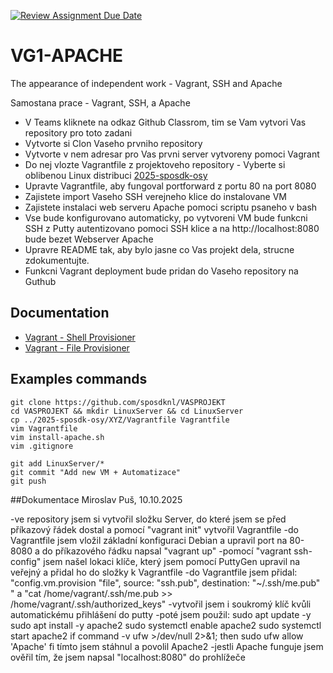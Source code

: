 [![Review Assignment Due Date](https://classroom.github.com/assets/deadline-readme-button-22041afd0340ce965d47ae6ef1cefeee28c7c493a6346c4f15d667ab976d596c.svg)](https://classroom.github.com/a/vMONzaIj)
# VG1-APACHE

The appearance of independent work - Vagrant, SSH and Apache

Samostana prace - Vagrant, SSH, a Apache

- V Teams kliknete na odkaz Github Classrom, tim se Vam vytvori Vas repository pro toto zadani
- Vytvorte si Clon Vaseho prvniho repository
- Vytvorte v nem adresar pro Vas prvni server vytvoreny pomoci Vagrant
- Do nej vlozte Vagrantfile z projektoveho repository - Vyberte si oblibenou Linux distribuci [2025-sposdk-osy](https://github.com/sposdknl/2025-sposdk-osy/)
- Upravte Vagrantfile, aby fungoval portforward z portu 80 na port 8080
- Zajistete import Vaseho SSH verejneho klice do instalovane VM
- Zajistete instalaci web serveru Apache pomoci scriptu psaneho v bash
- Vse bude konfigurovano automaticky, po vytvoreni VM bude funkcni SSH z Putty autentizovano pomoci SSH klice a na http://localhost:8080 bude bezet Webserver Apache 
- Upravre README tak, aby bylo jasne co Vas projekt dela, strucne zdokumentujte.
- Funkcni Vagrant deployment bude pridan do Vaseho repository na Guthub

## Documentation

- [Vagrant - Shell Provisioner](https://developer.hashicorp.com/vagrant/docs/provisioning/shell)
- [Vagrant - File Provisioner](https://developer.hashicorp.com/vagrant/docs/provisioning/file)

## Examples commands

```console
git clone https://github.com/sposdknl/VASPROJEKT
cd VASPROJEKT && mkdir LinuxServer && cd LinuxServer
cp ../2025-sposdk-osy/XYZ/Vagrantfile Vagrantfile
vim Vagrantfile
vim install-apache.sh
vim .gitignore

git add LinuxServer/*
git commit "Add new VM + Automatizace"
git push
```

##Dokumentace Miroslav Puš, 10.10.2025

-ve repository jsem si vytvořil složku Server, do které jsem se před příkazový řádek dostal a pomocí "vagrant init" vytvořil Vagrantfile
-do Vagrantfile jsem vložil základní konfiguraci Debian a upravil port na 80-8080 a do příkazového řádku napsal "vagrant up"
-pomocí "vagrant ssh-config" jsem našel lokaci klíče, který jsem pomocí PuttyGen upravil na veřejný a přidal ho do složky k Vagrantfile
-do Vagrantfile jsem přidal:  "config.vm.provision "file", source: "ssh.pub", destination: "~/.ssh/me.pub" " a "cat /home/vagrant/.ssh/me.pub >> /home/vagrant/.ssh/authorized_keys"
-vytvořil jsem i soukromý klíč kvůli automatickému přihlášení do putty
-poté jsem použil:
        sudo apt update -y
        sudo apt install -y apache2
        sudo systemctl enable apache2
        sudo systemctl start apache2
        if command -v ufw >/dev/null 2>&1; then
            sudo ufw allow 'Apache'
        fi
tímto jsem stáhnul a povolil Apache2
-jestli Apache funguje jsem ověřil tím, že jsem napsal "localhost:8080" do prohlížeče